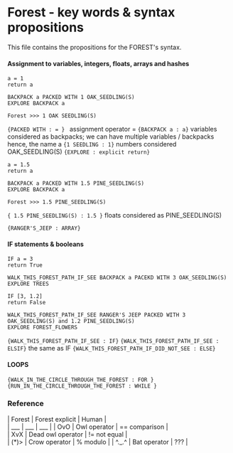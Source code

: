 # Forest - key words & syntax propositions

This file contains the propositions for the FOREST's syntax.

#### Assignment to variables, integers, floats, arrays and hashes

```
a = 1
return a

BACKPACK a PACKED WITH 1 OAK_SEEDLING(S)
EXPLORE BACKPACK a

Forest >>> 1 OAK SEEDLING(S)
```

```{PACKED WITH : = } ``` assignment operator =
```{BACKPACK a : a}``` variables considered as backpacks; we can have multiple variables / backpacks hence, the name a
```{1 SEEDLING : 1}``` numbers considered OAK_SEEDLING(S)
```{EXPLORE : explicit return}```

```
a = 1.5
return a

BACKPACK a PACKED WITH 1.5 PINE_SEEDLING(S)
EXPLORE BACKPACK a

Forest >>> 1.5 PINE_SEEDLING(S)

```
```{ 1.5 PINE_SEEDLING(S) : 1.5 }``` floats considered as PINE_SEEDLING(S)

```{RANGER'S_JEEP : ARRAY}```


#### IF statements & booleans

```
IF a = 3
return True

WALK_THIS_FOREST_PATH_IF_SEE BACKPACK a PACEKD WITH 3 OAK_SEEDLING(S)
EXPLORE TREES
```

```
IF [3, 1.2]
return False

WALK_THIS_FOREST_PATH_IF_SEE RANGER'S JEEP PACKED WITH 3 OAK_SEEDLING(S) and 1.2 PINE_SEEDLING(S)
EXPLORE FOREST_FLOWERS
```


```{WALK_THIS_FOREST_PATH_IF_SEE : IF}```
```{WALK_THIS_FOREST_PATH_IF_SEE : ELSIF}``` the same as IF
```{WALK_THIS_FOREST_PATH_IF_DID_NOT_SEE : ELSE}```

#### LOOPS

```{WALK_IN_THE_CIRCLE_THROUGH_THE_FOREST : FOR }```
```{RUN_IN_THE_CIRCLE_THROUGH_THE_FOREST : WHILE }```

### Reference

| Forest | Forest explicit | Human |   
| ___ | ___ | ___ | 
| OvO | Owl operator | == comparison |  
| XvX | Dead owl operator | != not equal |    
| (*)> | Crow operator | % modulo | 
| ^._.^ | Bat operator | ??? |    